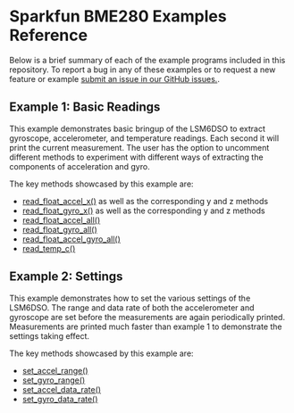 # Sparkfun BME280 Examples Reference
Below is a brief summary of each of the example programs included in this repository. To report a bug in any of these examples or to request a new feature or example [submit an issue in our GitHub issues.](https://github.com/sparkfun/qwiic_lsm6dso_py/issues). 

## Example 1: Basic Readings
This example demonstrates basic bringup of the LSM6DSO to extract gyroscope, accelerometer, and temperature readings. Each second it will print the current measurement. The user has the option to uncomment different methods to experiment with different ways of extracting the components of acceleration and gyro.

The key methods showcased by this example are: 
- [read_float_accel_x()](https://docs.sparkfun.com/qwiic_lsm6dso_py/classqwiic__lsm6dso_1_1_qwiic_l_s_m6_d_s_o.html#a300c3e6fc41213d1310169425405a6db) as well as the corresponding y and z methods
- [read_float_gyro_x()](https://docs.sparkfun.com/qwiic_lsm6dso_py/classqwiic__lsm6dso_1_1_qwiic_l_s_m6_d_s_o.html#aa9cbaf29d6021a60d7c7d46a2edac889) as well as the corresponding y and z methods
- [read_float_accel_all()](https://docs.sparkfun.com/qwiic_lsm6dso_py/classqwiic__lsm6dso_1_1_qwiic_l_s_m6_d_s_o.html#ab40213e457ed65a1dc4676115cf86f46)
- [read_float_gyro_all()](https://docs.sparkfun.com/qwiic_lsm6dso_py/classqwiic__lsm6dso_1_1_qwiic_l_s_m6_d_s_o.html#a0a6287248cac3fa966e17f4286df222c)
- [read_float_accel_gyro_all()](https://docs.sparkfun.com/qwiic_lsm6dso_py/classqwiic__lsm6dso_1_1_qwiic_l_s_m6_d_s_o.html#af19015da9121a416bc918e9597cca8ac)
- [read_temp_c()](https://docs.sparkfun.com/qwiic_lsm6dso_py/classqwiic__lsm6dso_1_1_qwiic_l_s_m6_d_s_o.html#a1f08edda2d6c37661be6fd6138795186)


## Example 2: Settings
This example demonstrates how to set the various settings of the LSM6DSO. The range and data rate of both the accelerometer and gyroscope are set before the measurements are again periodically printed. Measurements are printed much faster than example 1 to demonstrate the settings taking effect.

The key methods showcased by this example are:
- [set_accel_range()](https://docs.sparkfun.com/qwiic_lsm6dso_py/classqwiic__lsm6dso_1_1_qwiic_l_s_m6_d_s_o.html#af5d0cb9b68ae39ea1b26f33356b99fe2)
- [set_gyro_range()](https://docs.sparkfun.com/qwiic_lsm6dso_py/classqwiic__lsm6dso_1_1_qwiic_l_s_m6_d_s_o.html#a269266885c506ec4f6358c301108be58)
- [set_accel_data_rate()](https://docs.sparkfun.com/qwiic_lsm6dso_py/classqwiic__lsm6dso_1_1_qwiic_l_s_m6_d_s_o.html#a9626aeee7400f515e6d6825b85c4c86c)
- [set_gyro_data_rate()](https://docs.sparkfun.com/qwiic_lsm6dso_py/classqwiic__lsm6dso_1_1_qwiic_l_s_m6_d_s_o.html#ab3dcd26cb56a42191225684b25d3e410)
